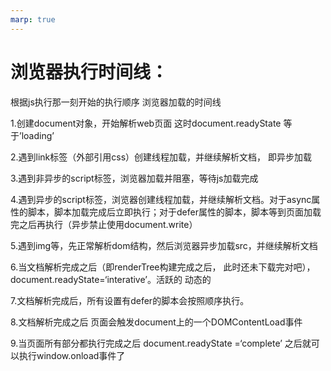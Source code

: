 ```yaml
---
marp: true
---
```


# 浏览器执行时间线：

根据js执行那一刻开始的执行顺序 浏览器加载的时间线

1.创建document对象，开始解析web页面 这时document.readyState 等于’loading’

2.遇到link标签（外部引用css）创建线程加载，并继续解析文档， 即异步加载

3.遇到非异步的script标签，浏览器加载并阻塞，等待js加载完成

4.遇到异步的script标签，浏览器创建线程加载，并继续解析文档。对于async属性的脚本，脚本加载完成后立即执行；对于defer属性的脚本，脚本等到页面加载完之后再执行（异步禁止使用document.write）

5.遇到img等，先正常解析dom结构，然后浏览器异步加载src，并继续解析文档

6.当文档解析完成之后（即renderTree构建完成之后， 此时还未下载完对吧），document.readyState=‘interative’。活跃的 动态的

7.文档解析完成后，所有设置有defer的脚本会按照顺序执行。

8.文档解析完成之后 页面会触发document上的一个DOMContentLoad事件

9.当页面所有部分都执行完成之后 document.readyState =‘complete’ 之后就可以执行window.onload事件了

